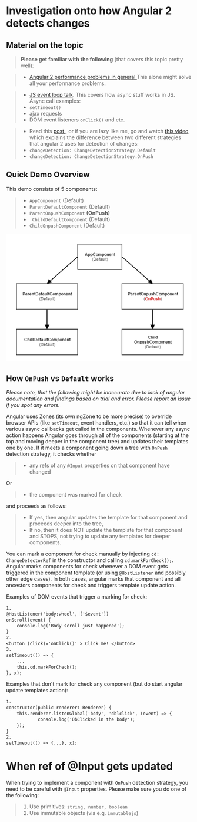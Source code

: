 Investigation onto how Angular 2 detects changes
===================

Material on the topic
-------------
> **Please get familiar with the following** (that covers this topic pretty well):

> - <a href="https://www.lucidchart.com/techblog/2016/05/04/angular-2-best-practices-change-detector-performance/"> Angular 2 performance problems in general </a> This alone might solve all your performance problems.

> - <a href="https://www.youtube.com/watch?v=8aGhZQkoFbQ">JS event loop talk</a>. This covers how async stuff works in JS. Async call examples:
>  - ```setTimeout()```
>  - ajax requests
>  - DOM event listeners ```onClick()``` and etc.

> - Read this <a href="http://blog.thoughtram.io/angular/2016/02/22/angular-2-change-detection-explained.html">post </a>, or if you are lazy like me, go and watch <a href="https://www.youtube.com/watch?v=CUxD91DWkGM">this video</a> which explains the difference between two different strategies that angular 2 uses for detection of changes:
>  - ```changeDetection: ChangeDetectionStrategy.Default```
>  - ```changeDetection: ChangeDetectionStrategy.OnPush```

Quick Demo Overview
-----
This demo consists of 5 components:
> - ```AppComponent``` (Default)
> - ```ParentDefaultComponent``` (Default)
> - ```ParentOnpushComponent``` **(OnPush)**
> - ``` ChildDefaultComponent``` (Default)
> - ```ChildOnpushComponent``` (Default)

<img src="https://raw.githubusercontent.com/EddyP23/angular2-detectChanges-demo/master/readme-images/demo-components.png">

How ```OnPush``` vs ```Default``` works
-----
<i>Please note, that the following might be inaccurate due to lack of angular documentation and findings based on trial and error. Please report an issue if you spot any errors.</i>

Angular uses Zones (its own ngZone to be more precise) to override browser APIs (like ```setTimeout```, event handlers, etc.) so that it can tell when various async callbacks get called in the components. Whenever any async action happens Angular goes through all of the components (starting at the top and moving deeper in the component tree) and updates their templates one by one. If it meets a component going down a tree with ```OnPush``` detection strategy, it checks whether
> - any refs of any ```@Input``` properties on that component have changed

Or
> - the component was marked for check

and proceeds as follows:
> - If yes, then angular updates the template for that component and proceeds deeper into the tree,
> - If no, then it does NOT update the template for that component and STOPS, not trying to update any templates for deeper components.

You can mark a component for check manually by injecting ```cd: ChangeDetectorRef``` in the constructor and calling ```cd.markForCheck();```. Angular marks components for check whenever
a DOM event gets triggered in the component template (or using ```@HostListener``` and possibly other edge cases). In both cases, angular marks that component and all ancestors components for check and triggers template update action.

Examples of DOM events that trigger a marking for check:
```
1.
@HostListener('body:wheel', ['$event'])
onScroll(event) {
    console.log('Body scroll just happened');
}
2.
<button (click)='onClick()' > Click me! </button>
3.
setTimeout(() => {
    ...
    this.cd.markForCheck();
}, x);

```

Examples that don't mark for check any component (but do start angular update templates action):
```
1.
constructor(public renderer: Renderer) {
    this.renderer.listenGlobal('body', 'dblclick', (event) => {
            console.log('DbClicked in the body');
    });
}
2.
setTimeout(() => {...}, x);
```

When ref of @Input gets updated
===
When trying to implement a component with ```OnPush``` detection strategy, you need to be careful with ```@Input``` properties. Please make sure you do one of the following:
> 1.  Use primitives: ```string, number, boolean```
> 2. Use immutable objects (via e.g. ```immutablejs```)


